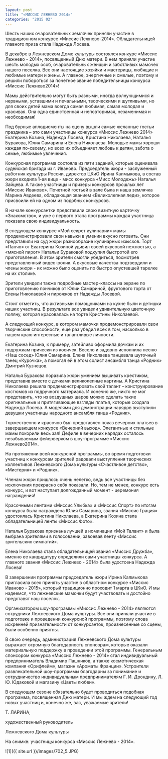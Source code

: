 ```yaml
---
layout: post
title: "«МИССИС ЛЕЖНЕВО 2014»"
categories: "2015 02"
---
```


Шесть наших очаровательных землячек приняли участие в традиционном конкурсе «Миссис Лежнево-2014». Обладательницей главного приза стала Надежда Лосева.

В декабре в Лежневском Доме культуры состоялся конкурс «Миссис Лежнево - 2014», посвященный Дню матери. В нем приняли участие шесть молодых особ, очаровательных женщин и заботливых мамочек нашего поселка. Все они настоящие хозяйки и мастерицы, любящие и любимые матери и жены. А главное, энергичные и смелые, поэтому и решили побороться за почетное звание победительницы конкурса «Миссис Лежнево2014»!

Мамы действительно могут быть разными, иногда волнующимися и нервными, уставшими и печальными, творческими и шутливыми, но для своих детей мама всегда самая любимая, самая молодая и красивая. Она одна единственная и неповторимая, незаменимая и необходимая!

Под бурные аплодисменты на сцену вышли самые желанные гостьи праздника – это сами участницы конкурса «Миссис Лежнево 2014» Екатерина Козина, Надежда Лосева, Кристина Николаева, Наталья Буракова, Юлия Самарина и Елена Николаева. Молодые мамы хороши каждая по-своему, но всех их объединяет любовь к детям, забота о семье, любимые увлечения.

Конкурсная программа состояла из пяти заданий, которые оценивала судейская бригада из г. Иваново. Председатель жюри - заслуженный работник культуры России, директор ЦКиО Ирина Калмыкова, в состав жюри входила 1-ая вице - мисс конкурса «Мисс Молодежь» Наталья Зайцева. А также участницы и призеры конкурсов прошлых лет «Миссис Иваново». Почетной гостьей в зале была и наша землячка Марина Авдеева, обладающая званием «Великолепная леди», которое присвоили ей на одном из подобных конкурсов.

В начале конкурсантки представили свою визитную карточку «Знакомство», и уже с первого этапа программы каждая участница показала свою индивидуальность.

В следующем конкурсе «Мой секрет кулинарии» мамы продемонстрировали свои навыки в умении вкусно готовить. Они представили на суд жюри разнообразие кулинарных изысков. Торт «Панчо» от Екатерины Козиной удивил своей вкусовой нежностью, а «мясной пирог» Натальи Бураковой подкупил быстротой его приготовления. В этом зрители смогли убедиться, посмотрев представленный видео-ролик. А вкусовые качества подтвердили и члены жюри - их можно было оценить по быстро опустевшей тарелке на их столике.

Зрители увидели также подробные мастер-классы на экране по приготовлению пончиков от Юлии Самариной, фруктового торта от Елены Николаевой и пирожков от Надежды Лосевой.

Стоит отметить, что активными помощниками на кухне были и детишки наших участниц. В результате все увидели удивительную цветочную поляну, которая красовалась на торте Кристины Николаевой.

А следующий конкурс, в котором мамочки продемонстрировали свои творческие способности, еще раз убедил всех в том, насколько в нашем краю интересные и талантливые личности.

Екатерина Козина, к примеру, затейливо оформила дочкам и их подружкам прически из косичек. Весело и задорно исполнила песню «Наш сосед» Юлия Самарина. Елена Николаева танцевала шуточный танец «Курочка», а помогал ей в этом солист ансамбля танца «Родник» Дмитрий Кузнецов.

Наталья Буракова поразила жюри умением вышивать крестиком, представив вместе с дочками великолепные картины. А Кристина Николаева решила продемонстрировать свой талант – конструирование костюмов из подручного материала. И конечно же, никто не мог представить, что из воздушных шаров можно сделать такие оригинальные и притягивающие взгляды платья, которые создала Надежда Лосева. А моделями для демонстрации нарядов выступили девушки участницы народного ансамбля танца «Родник».

Торжественно и красочно был представлен показ вечерних платьев в завершающем конкурсе «Вечерний выход». Элегантные и стильные мамы покорили весь зал! Дефиле в вечерних нарядах осталось незабываемым фейерверком в шоу-программе «Миссис Лежнево2014».

На протяжении всей конкурсной программы, во время подготовки участниц к конкурсам зрителей радовали выступления творческих коллективов Лежневского Дома культуры «Счастливое детство», «Мистерия» и «Родник».

Членам жюри пришлось очень нелегко, ведь все участницы без исключения прекрасно себя показали. Но, тем не менее, конкурс есть конкурс, и вот наступает долгожданный момент - церемония награждения!

Красочными лентами «Миссис Улыбка» и «Миссис Спорт» по итогам конкурса была награждена Юлия Самарина, звания «Миссис Грация» удостоилась Кристина Николаева, а Екатерина Козина стала обладательницей ленты «Миссис Фото».

Наталья Буракова признана лучшей в номинации «Мой Талант» и была выбрана зрителями в голосовании, завоевав ленту «Миссис зрительских симпатий».

Елена Николаева стала обладательницей звания «Миссис Дружба», именно ее кандидатуру определили сами участницы конкурса. А главного звания «Миссис Лежнево - 2014» была удостоена Надежда Лосева!

В завершении программы председатель жюри Ирина Калмыкова пригласила всех принять участие в областном конкурсе «Миссис Иваново - 2015», который традиционно проходит 1 марта в ЦКиО. И мы надеемся, что лежневские мамочки будут участвовать и достойно представят наш поселок.

Организатором шоу-программы «Миссис Лежнево - 2014» являются сотрудники Лежневского Дома культуры. Все они приняли участие в подготовке и проведении конкурсной программы, поэтому слова искренней признательности от конкурсанток, произнесенные со сцены, были особенно приятны.

В свою очередь, администрация Лежневского Дома культуры выражает огромную благодарность спонсорам, которые оказали материальную поддержку в проведении этой программы. Генеральным спонсором конкурса «Миссис Лежнево - 2014» стал индивидуальный предприниматель Владимир Пашников, а также косметическая компания «Орифлейм», магазин «Ароматы Франции». Устроители развлекательной шоу-программы благодарны за понимание и сотрудничество индивидуальным предпринимателям Г. И. Дрондину, Л. Ю. Юдаковой и магазину «Цветы любви».

В следующем сезоне обязательно будет проводиться подобная программа, посвященная Дню матери. И мы ждем на следующий год новых участниц и, конечно же, вас, уважаемые зрители!

Т. ЛАРИНА,

художественный руководитель

Лежневского Дома культуры

На снимке: участницы конкурса «Миссис Лежнево - 2014».

![1]({{ site.url }}/images/702_5.JPG)
